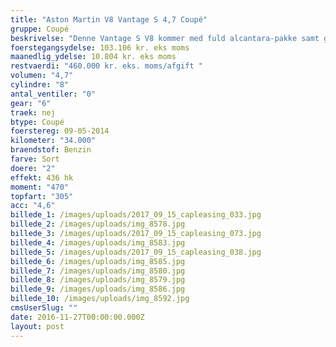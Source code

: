 ```yaml
---
title: "Aston Martin V8 Vantage S 4,7 Coupé"
gruppe: Coupé
beskrivelse: "Denne Vantage S V8 kommer med fuld alcantara-pakke samt garanti i hele Europa via Aston Martin (premium). Udover detaljer som kuglepen i instrumentbordet, nøgle af safirglas og en helt ekstraordinær lyd, kører den som en ægte superbil - skal ses og prøves!\n________________________________  \n* Vi tilbyder fri kilometer i hele leasingperioden.  \n* Cap Approved Garantiforsikring i hele leasingperioden. (valgfri)  \n* Vi tilbyder kaskoforsikring på alle vores biler  \n* Sæson, split/deleleasing og erhvervsleasing – vi har hele paletten.  \n* Du vælger selv perioden: 6, 12, 24 eller 36 måneder.  \n* Har vi ikke bilen på lager, dedikere vi os til at finde den helt rigtige og står for importen."
foerstegangsydelse: 103.106 kr. eks moms
maanedlig_ydelse: 10.804 kr. eks moms
restvaerdi: "460.000 kr. eks. moms/afgift "
volumen: "4,7"
cylindre: "8"
antal_ventiler: "0"
gear: "6"
traek: nej
btype: Coupé
foerstereg: 09-05-2014
kilometer: "34.000"
braendstof: Benzin
farve: Sort
doere: "2"
effekt: 436 hk
moment: "470"
topfart: "305"
acc: "4,6"
billede_1: /images/uploads/2017_09_15_capleasing_033.jpg
billede_2: /images/uploads/img_8578.jpg
billede_3: /images/uploads/2017_09_15_capleasing_073.jpg
billede_4: /images/uploads/img_8583.jpg
billede_5: /images/uploads/2017_09_15_capleasing_038.jpg
billede_6: /images/uploads/img_8585.jpg
billede_7: /images/uploads/img_8580.jpg
billede_8: /images/uploads/img_8579.jpg
billede_9: /images/uploads/img_8586.jpg
billede_10: /images/uploads/img_8592.jpg
cmsUserSlug: ""
date: 2016-11-27T00:00:00.000Z
layout: post
---
```


